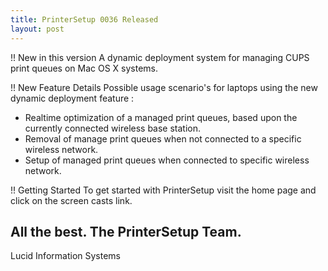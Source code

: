 ```yaml
---
title: PrinterSetup 0036 Released
layout: post
---
```


!! New in this version
A dynamic deployment system for managing CUPS print queues on Mac OS X systems.
!! New Feature Details
Possible usage scenario's for laptops using the new dynamic deployment feature :  
- Realtime optimization of a managed print queues, based upon the  currently connected wireless base station.
- Removal of manage print queues when not connected to a specific wireless network.
- Setup of managed print queues when connected to specific wireless network.  
!! Getting StartedTo get started with PrinterSetup visit the home page and click on the screen casts link.
All the best. The PrinterSetup Team.
--
Lucid Information Systems
